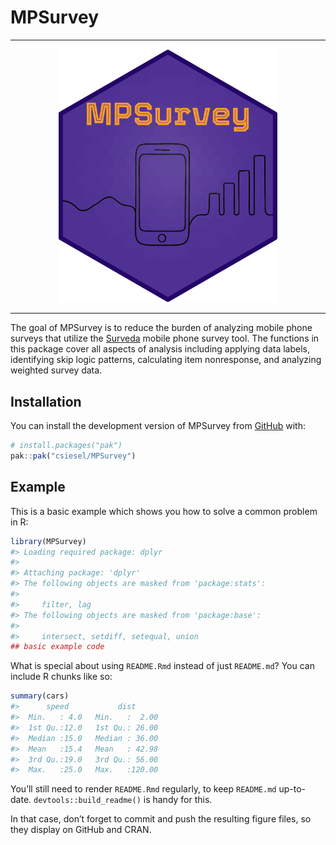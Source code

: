 
<!-- README.md is generated from README.Rmd. Please edit that file -->

# MPSurvey

<div align="center">

<hr style="color:transparent" />
<a href='https://csiesel.github.io/MPSurvey/'><img src="man/figures/MPSurvey.png" width="350px"/></a>
<hr style="color:transparent"/>
<!-- badges: start -->
<!-- badges: end -->

</div>

The goal of MPSurvey is to reduce the burden of analyzing mobile phone
surveys that utilize the [Surveda](https://surveda.instedd.org/) mobile
phone survey tool. The functions in this package cover all aspects of
analysis including applying data labels, identifying skip logic
patterns, calculating item nonresponse, and analyzing weighted survey
data.

## Installation

You can install the development version of MPSurvey from
[GitHub](https://github.com/) with:

``` r
# install.packages("pak")
pak::pak("csiesel/MPSurvey")
```

## Example

This is a basic example which shows you how to solve a common problem in
R:

``` r
library(MPSurvey)
#> Loading required package: dplyr
#> 
#> Attaching package: 'dplyr'
#> The following objects are masked from 'package:stats':
#> 
#>     filter, lag
#> The following objects are masked from 'package:base':
#> 
#>     intersect, setdiff, setequal, union
## basic example code
```

What is special about using `README.Rmd` instead of just `README.md`?
You can include R chunks like so:

``` r
summary(cars)
#>      speed           dist       
#>  Min.   : 4.0   Min.   :  2.00  
#>  1st Qu.:12.0   1st Qu.: 26.00  
#>  Median :15.0   Median : 36.00  
#>  Mean   :15.4   Mean   : 42.98  
#>  3rd Qu.:19.0   3rd Qu.: 56.00  
#>  Max.   :25.0   Max.   :120.00
```

You’ll still need to render `README.Rmd` regularly, to keep `README.md`
up-to-date. `devtools::build_readme()` is handy for this.

In that case, don’t forget to commit and push the resulting figure
files, so they display on GitHub and CRAN.
